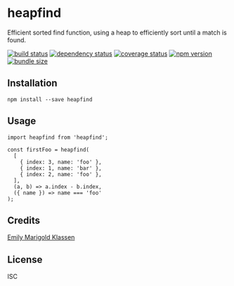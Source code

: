 # heapfind

Efficient sorted find function, using a heap to efficiently sort until a match is found.

[![build status](https://github.com/forivall/heapfind/actions/workflows/main.yml/badge.svg)](https://github.com/forivall/heapfind/actions/workflows/main.yml)
[![dependency status](https://david-dm.org/forivall/heapfind.svg)](https://david-dm.org/forivall/heapfind)
[![coverage status](https://coveralls.io/repos/github/forivall/heapfind/badge.svg)](https://coveralls.io/github/forivall/heapfind)
[![npm version](https://img.shields.io/npm/v/heapfind)](https://npm.im/heapfind)
[![bundle size](https://img.shields.io/bundlephobia/minzip/heapfind)](https://img.shields.io/bundlephobia/minzip/heapfind)

## Installation

```
npm install --save heapfind
```

## Usage

```
import heapfind from 'heapfind';

const firstFoo = heapfind(
  [
    { index: 3, name: 'foo' },
    { index: 1, name: 'bar' },
    { index: 2, name: 'foo' },
  ],
  (a, b) => a.index - b.index,
  ({ name }) => name === 'foo'
);
```

## Credits
[Emily Marigold Klassen](https://github.com/forivall/)

## License

ISC
